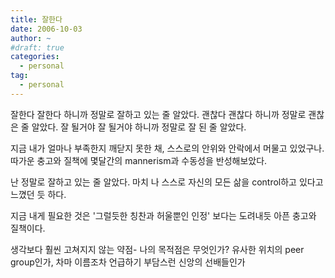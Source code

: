 ```yaml
---
title: 잘한다
date: 2006-10-03
author: ~
#draft: true
categories:
  - personal
tag:
  - personal
---
```




잘한다 잘한다 하니까 정말로 잘하고 있는 줄 알았다.
괜찮다 괜찮다 하니까 정말로 괜찮은 줄 알았다.
잘 될거야 잘 될거야 하니까 정말로 잘 된 줄 알았다.

지금 내가 얼마나 부족한지 깨닫지 못한 채, 스스로의 안위와 안락에서 머물고 있었구나.
따가운 충고와 질책에 몇달간의 mannerism과 수동성을 반성해보았다.

난 정말로 잘하고 있는 줄 알았다. 마치 나 스스로 자신의 모든 삶을 control하고 있다고 느꼈던 듯 하다.

지금 내게 필요한 것은 '그럴듯한 칭찬과 허울뿐인 인정' 보다는 도려내듯 아픈 충고와 질책이다.

생각보다 훨씬 고쳐지지 않는 약점- 
나의 목적점은 무엇인가? 
유사한 위치의 peer group인가, 
차마 이름조차 언급하기 부담스런 신앙의 선배들인가


 






